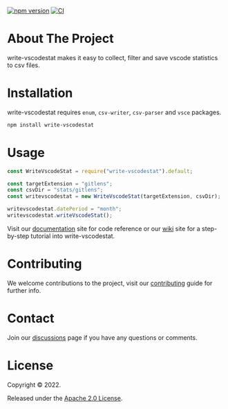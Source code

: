 [![npm version](https://badge.fury.io/js/write-vscodestat.svg)](https://badge.fury.io/js/write-vscodestat)
[![CI](https://github.com/veghdev/write-vscodestat/workflows/CI/badge.svg?branch=main)](https://github.com/veghdev/write-vscodestat/actions/workflows/ci.yml)


# About The Project

write-vscodestat makes it easy to collect, filter and save vscode statistics to csv files.

# Installation

write-vscodestat requires `enum`, `csv-writer`, `csv-parser` and `vsce` packages.

```sh
npm install write-vscodestat
```

# Usage

```js
const WriteVscodeStat = require("write-vscodestat").default;

const targetExtension = "gitlens";
const csvDir = "stats/gitlens";
const writevscodestat = new WriteVscodeStat(targetExtension, csvDir);

writevscodestat.datePeriod = "month";
writevscodestat.writeVscodeStat();
```

Visit our [documentation](https://veghdev.github.io/write-vscodestat/) site for code reference or 
our [wiki](https://github.com/veghdev/write-vscodestat/wiki/) site for a step-by-step tutorial into write-vscodestat.

# Contributing

We welcome contributions to the project, visit our [contributing](https://github.com/veghdev/write-vscodestat/blob/main/CONTRIBUTING.md) guide for further info.

# Contact

Join our [discussions](https://github.com/veghdev/write-vscodestat/discussions) page if you have any questions or comments.

# License

Copyright © 2022.

Released under the [Apache 2.0 License](https://github.com/veghdev/write-vscodestat/blob/main/LICENSE).